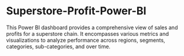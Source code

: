 # Superstore-Profit-Power-BI
This Power BI dashboard provides a comprehensive view of sales and profits for a superstore chain. It encompasses various metrics and visualizations to analyze performance across regions, segments, categories, sub-categories, and over time.
